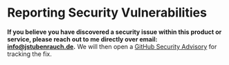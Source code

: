# Reporting Security Vulnerabilities

**If you believe you have discovered a security issue within this product or service, please reach out to me
directly over email: [info@jstubenrauch.de](mailto:info@jstubenrauch.de).** We will then open a
[GitHub Security Advisory](https://github.com/directus/directus/security/advisories) for tracking the fix.

